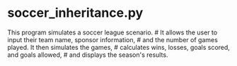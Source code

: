 # soccer_inheritance.py
This program simulates a soccer league scenario.  # It allows the user to input their team name, sponsor information,  # and the number of games played. It then simulates the games,  # calculates wins, losses, goals scored, and goals allowed,  # and displays the season's results. 
